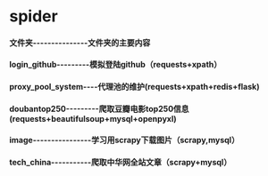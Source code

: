 # spider
#### 文件夹---------------文件夹的主要内容 
#### login_github---------模拟登陆github（requests+xpath）
#### proxy_pool_system----代理池的维护(requests+xpath+redis+flask)
#### doubantop250---------爬取豆瓣电影top250信息(requests+beautifulsoup+mysql+openpyxl)
#### image----------------学习用scrapy下载图片（scrapy,mysql）
#### tech_china-----------爬取中华网全站文章（scrapy+mysql）
